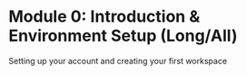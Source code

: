 # Module 0: Introduction & Environment Setup (Long/All)
Setting up your account and creating your first workspace
